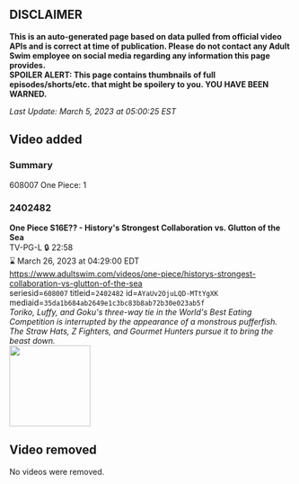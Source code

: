 ## DISCLAIMER
**This is an auto-generated page based on data pulled from official video APIs and is correct at time of publication. Please do not contact any Adult Swim employee on social media regarding any information this page provides.**  
**SPOILER ALERT: This page contains thumbnails of full episodes/shorts/etc. that might be spoilery to you. YOU HAVE BEEN WARNED.**  

_Last Update: March 5, 2023 at 05:00:25 EST_
## Video added
### Summary
608007 One Piece: 1  
### 2402482
**One Piece S16E?? - History's Strongest Collaboration vs. Glutton of the Sea**  
TV-PG-L 🔒 22:58  
⌛ March 26, 2023 at 04:29:00 EDT  
https://www.adultswim.com/videos/one-piece/historys-strongest-collaboration-vs-glutton-of-the-sea  
seriesid=`608007` titleid=`2402482` id=`AYaUv2OjuLQD-MTtYgXK` mediaid=`35da1b684ab2649e1c3bc83b8ab72b30e023ab5f`  
_Toriko, Luffy, and Goku's three-way tie in the World's Best Eating Competition is interrupted by the appearance of a monstrous pufferfish. The Straw Hats, Z Fighters, and Gourmet Hunters pursue it to bring the beast down._  
<a href="https://media.cdn.adultswim.com/uploads/20230304/thumbnails/2_2334122586-frame_4993.jpg"><img src="https://media.cdn.adultswim.com/uploads/20230304/thumbnails/2_2334122586-frame_4993.jpg" height="144px" /></a>
## Video removed
No videos were removed.  
